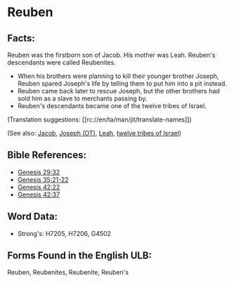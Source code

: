 # Reuben

## Facts:

Reuben was the firstborn son of Jacob. His mother was Leah. Reuben's descendants were called Reubenites.
* When his brothers were planning to kill their younger brother Joseph, Reuben spared Joseph's life by telling them to put him into a pit instead.
* Reuben came back later to rescue Joseph, but the other brothers had sold him as a slave to merchants passing by.
* Reuben's descendants became one of the twelve tribes of Israel.

(Translation suggestions: [[rc://en/ta/man/jit/translate-names]])

(See also: [Jacob](../names/jacob.md), [Joseph (OT)](../names/josephot.md), [Leah](../names/leah.md), [twelve tribes of Israel](../other/12tribesofisrael.md))

## Bible References:

* [Genesis 29:32](rc://en/tn/help/gen/29/32)
* [Genesis 35:21-22](rc://en/tn/help/gen/35/21)
* [Genesis 42:22](rc://en/tn/help/gen/42/22)
* [Genesis 42:37](rc://en/tn/help/gen/42/37)

## Word Data:

* Strong's: H7205, H7206, G4502

## Forms Found in the English ULB:

Reuben, Reubenites, Reubenite, Reuben's
